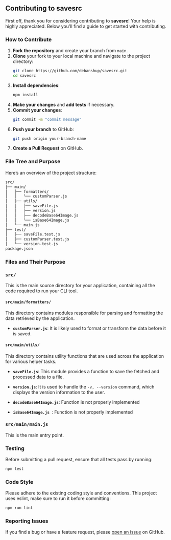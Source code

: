 ## Contributing to savesrc

First off, thank you for considering contributing to **savesrc**! Your help is highly appreciated. Below you'll find a guide to get started with contributing.

### How to Contribute

1. **Fork the repository** and create your branch from `main`.
2. **Clone** your fork to your local machine and navigate to the project directory:
    ```bash
    git clone https://github.com/debanshup/savesrc.git
    cd savesrc
    ```
3. **Install dependencies**:
    ```bash
    npm install
    ```
4. **Make your changes** and **add tests** if necessary.
5. **Commit your changes**:
    ```bash
    git commit -m "commit message"
    ```
6. **Push your branch** to GitHub:
    ```bash
    git push origin your-branch-name
    ```
7. **Create a Pull Request** on GitHub.

### File Tree and Purpose

Here’s an overview of the project structure:

```bash
src/
├── main/
│   ├── formatters/
│   │   └── customParser.js
│   ├── utils/
│   │   ├── saveFile.js
│   │   ├── version.js
│   │   ├── decodeBase64Image.js
│   │   └── isBase64Image.js
│   └── main.js
├── test/
│   ├── saveFile.test.js
│   ├── customParser.test.js
│   └── version.test.js
package.json
```

### Files and Their Purpose

### `src/`

This is the main source directory for your application, containing all the code required to run your CLI tool.

#### `src/main/formatters/`

This directory contains modules responsible for parsing and formatting the data retrieved by the application.

-   **`customParser.js`**:
    It is likely used to format or transform the data before it is saved.

#### `src/main/utils/`

This directory contains utility functions that are used across the application for various helper tasks.

-   **`saveFile.js`**:
    This module provides a function to save the fetched and processed data to a file.

-   **`version.js`**:
    It is used to handle the `-v, --version` command, which displays the version information to the user.

-   **`decodeBase64Image.js`**:
    Function is not properly implemented
    
-   **`isBase64Image.js `**:
    Function is not properly implemented

### `src/main/main.js`

This is the main entry point.

### Testing

Before submitting a pull request, ensure that all tests pass by running:

```bash
npm test
```

### Code Style

Please adhere to the existing coding style and conventions. This project uses eslint, make sure to run it before committing:

```bash
npm run lint
```

### Reporting Issues

If you find a bug or have a feature request, please [open an issue](https://github.com/debanshup/savesrc/issues) on GitHub.
